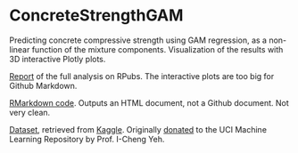 # ConcreteStrengthGAM
Predicting concrete compressive strength using GAM regression, as a non-linear function of the mixture components. Visualization of the results with 3D interactive Plotly plots.

[Report](https://rpubs.com/AhmetZamanis/ConcreteStrength) of the full analysis on RPubs. The interactive plots are too big for Github Markdown.

[RMarkdown code](https://github.com/AhmetZamanis/ConcreteStrengthGAM/blob/main/ConcreteStrengthGAM.Rmd). Outputs an HTML document, not a Github document. Not very clean.

[Dataset](https://github.com/AhmetZamanis/ConcreteStrengthGAM/blob/main/concrete_data.csv), retrieved from [Kaggle](https://www.kaggle.com/datasets/maajdl/yeh-concret-data). Originally [donated](https://archive.ics.uci.edu/ml/datasets/Concrete+Compressive+Strength) to the UCI Machine Learning Repository by Prof. I-Cheng Yeh.
